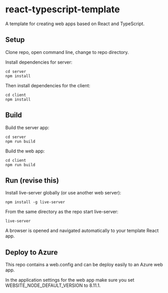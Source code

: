 # react-typescript-template

A template for creating web apps based on React and TypeScript.

## Setup

Clone repo, open command line, change to repo directory.

Install dependencies for server:

    cd server
    npm install

Then install dependencies for the client:

    cd client
    npm install

## Build

Build the server app:

    cd server
    npm run build

Build the web app:

    cd client
    npm run build

## Run (revise this)

Install live-server globally (or use another web server):

    npm install -g live-server

From the same directory as the repo start live-server:

    live-server

A browser is opened and navigated automatically to your template React app.

## Deploy to Azure

This repo contains a web.config and can be deploy easily to an Azure web app.

In the application settings for the web app make sure you set WEBSITE_NODE_DEFAULT_VERSION to 8.11.1.